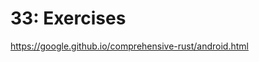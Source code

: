 # 33: Exercises

https://google.github.io/comprehensive-rust/android.html

<!-- MarkdownTOC -->

<!-- /MarkdownTOC -->
